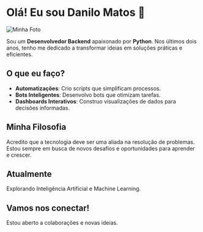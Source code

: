 # Olá! Eu sou Danilo Matos 👋

![Minha Foto]([https://link-da-imagem](https://abbaseg-my.sharepoint.com/:i:/g/personal/danilo_matos_abbagroup_com_br/EapKsXkifllKnwd0l4aGRksB08vViB9e70hkqrirnrjefw?e=D7puZi))

Sou um **Desenvolvedor Backend** apaixonado por **Python**. Nos últimos dois anos, tenho me dedicado a transformar ideias em soluções práticas e eficientes. 

## O que eu faço?

* **Automatizações**: Crio scripts que simplificam processos.
* **Bots Inteligentes**: Desenvolvo bots que otimizam tarefas.
* **Dashboards Interativos**: Construo visualizações de dados para decisões informadas.

## Minha Filosofia

Acredito que a tecnologia deve ser uma aliada na resolução de problemas. Estou sempre em busca de novos desafios e oportunidades para aprender e crescer.

## Atualmente

Explorando Inteligência Artificial e Machine Learning.

## Vamos nos conectar!

Estou aberto a colaborações e novas ideias. 
